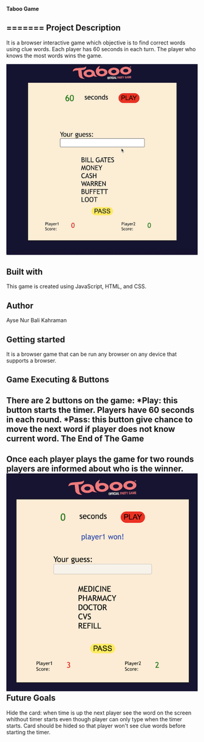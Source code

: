 
__Taboo Game__

=======
__Project Description__
---
It is a browser interactive game which objective is to find correct words using clue words. Each player has 60 seconds in each turn. The player who knows the most words wins the game. 

![Taboo!](pic01.jpg)

__Built with__
---
This game is created using JavaScript, HTML, and CSS.

__Author__
---
Ayse Nur Bali Kahraman

__Getting started__
---
It is a browser game that can be run any browser on any device that supports a browser.

__Game Executing & Buttons__
---
There are 2 buttons on the game:
*Play: this button starts the timer. Players have 60 seconds in each round. 
*Pass: this button give chance to move the next word if player does not know current word. 
__The End of The Game__
---
Once each player plays the game for two rounds players are informed about who is the winner. 
![Taboo!](pic02.jpg)
__Future Goals__
---
Hide the card: when time is up the next player see the word on the screen whithout timer starts even though player can only type when the timer starts. Card should be hided so that player won't see clue words before starting the timer. 


